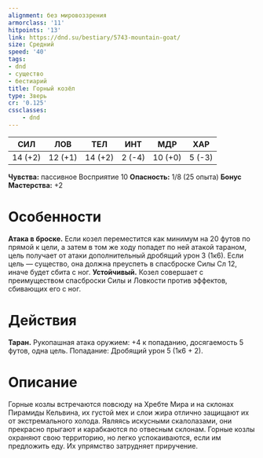 ```yaml
---
alignment: без мировоззрения
armorclass: '11'
hitpoints: '13'
link: https://dnd.su/bestiary/5743-mountain-goat/
size: Средний
speed: '40'
tags:
- dnd
- существо
- бестиарий
title: Горный козёл
type: Зверь
cr: '0.125'
cssclasses:
    - dnd
---
```



| СИЛ | ЛОВ | ТЕЛ | ИНТ | МДР | ХАР |
|---|---|---|---|---|---|
| 14 (+2) | 12 (+1) | 14 (+2) | 2 (-4) | 10 (+0) | 5 (-3) |
**Чувства:** пассивное Восприятие 10
**Опасность:** 1/8 (25 опыта)
**Бонус Мастерства:** +2


# Особенности
**Атака в броске.** Если козел переместится как минимум на 20 футов по прямой к цели, а затем в том же ходу попадет по ней атакой тараном, цель получает от атаки дополнительный дробящий урон 3 (1к6). Если цель — существо, она должна преуспеть в спасброске Силы Сл 12, иначе будет сбита с ног.
**Устойчивый.** Козел совершает с преимуществом спасброски Силы и Ловкости против эффектов, сбивающих его с ног.


# Действия
**Таран.** Рукопашная атака оружием: +4 к попаданию, досягаемость 5 футов, одна цель. Попадание: Дробящий урон 5 (1к6 + 2).


# Описание
Горные козлы встречаются повсюду на Хребте Мира и на склонах Пирамиды Кельвина, их густой мех и слои жира отлично защищают их от экстремального холода. Являясь искусными скалолазами, они прекрасно прыгают и карабкаются по отвесным склонам. Горные козлы охраняют свою территорию, но легко успокаиваются, если им предложить еду. Их упрямство затрудняет приручение.